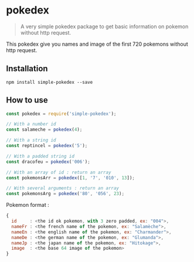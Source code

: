 # pokedex
> A very simple pokedex package to get basic information on pokemon without http request.

This pokedex give you names and image of the first 720 pokemons without http request.


## Installation

`npm install simple-pokedex --save`

## How to use

```javascript
const pokedex = require('simple-pokedex');

// With a number id
const salameche = pokedex(4);

// With a string id
const reptincel = pokedex('5');

// With a padded string id
const dracofeu = pokedex('006');

// With an array of id : return an array
const pokemonsArr = pokedex([1, '7', '010', 13]);

// With several arguments : return an array
const pokemonsArg = pokedex('80', '056', 23);
```

Pokemon format :
```javascript
{
  id     : <the id ok pokemon, with 3 zero padded, ex: "004">,
  nameFr : <the french name of the pokemon, ex: "Salamèche">,
  nameEn : <the english name of the pokemon, ex: "Charmander">,
  nameDe : <the german name of the pokemon, ex: "Glumanda">,
  nameJp : <the japan name of the pokemon, ex: "Hitokage">,
  image  : <the base 64 image of the pokemon>
}
```
